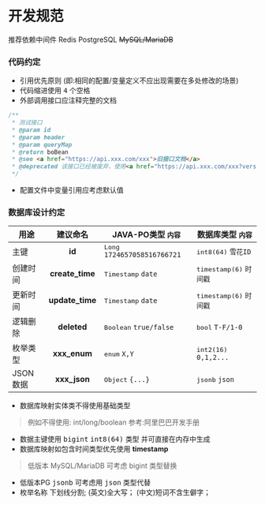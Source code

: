 # 开发规范

推荐依赖中间件 Redis PostgreSQL ~~MySQL/MariaDB~~

### 代码约定

* 引用优先原则 (即:相同的配置/变量定义不应出现需要在多处修改的场景)
* 代码缩进使用 <kbd>4</kbd> 个空格
* 外部调用接口应注释完整的文档

```java
/**
 * 测试接口
 * @param id
 * @param header
 * @param queryMap
 * @return boBean
 * @see <a href="https://api.xxx.com/xxx">旧接口文档</a>
 * @deprecated 该接口已经被废弃，使用<a href="https://api.xxx.com/xxx?version=1.1">新接口文档</a>
 */
```

* 配置文件中变量引用应考虑默认值

### 数据库设计约定

| 用途     |      建议命名       | JAVA-PO类型 `内容`                        | 数据库类型 `内容`                     |
|--------|:---------------:|---------------------------------------|--------------------------------|
| 主键     |     **id**      | <kbd>Long</kbd> `1724657058516766721` | <kbd>int8(64)</kbd> `雪花ID`     |
| 创建时间   | **create_time** | <kbd>Timestamp</kbd> `date`           | <kbd>timestamp(6)</kbd> `时间戳`  |
| 更新时间   | **update_time** | <kbd>Timestamp</kbd> `date`           | <kbd>timestamp(6)</kbd> `时间戳`  |
| 逻辑删除   |   **deleted**   | <kbd>Boolean</kbd> `true/false`       | <kbd>bool</kbd> `T-F/1-0`      |
| 枚举类型   |  **xxx_enum**   | <kbd>enum</kbd> `X,Y`                 | <kbd>int2(16)</kbd> `0,1,2...` |
| JSON数据 |  **xxx_json**   | <kbd>Object</kbd> `{...}`             | <kbd>jsonb</kbd> `json`        |

* 数据库映射实体类不得使用基础类型

> 例如不得使用: int/long/boolean 参考:阿里巴巴开发手册

* 数据主键使用 <kbd>bigint</kbd> <kbd>int8(64)</kbd> 类型 并可直接在内存中生成
* 数据库映射如包含时间类型优先使用 **timestamp**

> 低版本 MySQL/MariaDB 可考虑 bigint 类型替换

* 低版本PG <kbd>jsonb</kbd> 可考虑用 <kbd>json</kbd> 类型代替
* 枚举名称 下划线分割; (英文)全大写； (中文)短词不含生僻字；